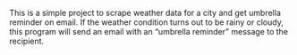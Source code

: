 This is a simple project to scrape weather data for a city and get umbrella reminder on email.
If the weather condition turns out to be rainy or cloudy, this program will send an email with an “umbrella reminder” message to the recipient. 